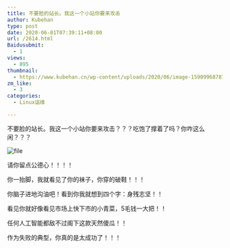 ```yaml
---
title: 不要脸的站长。我这一个小站你要来攻击
author: Kubehan
type: post
date: 2020-06-01T07:39:11+08:00
url: /2614.html
Baidusubmit:
  - 1
views:
  - 895
thumbnail:
  - https://www.kubehan.cn/wp-content/uploads/2020/06/image-1590996878771.png
zm_like:
  - 3
categories:
  - Linux运维

---
```

不要脸的站长。我这一个小站你要来攻击？？？吃饱了撑着了吗？你咋这么闲？？？

<img decoding="async" src="https://www.kubehan.cn/wp-content/uploads/2020/06/image-1590996878771.png" alt="file" /> 

请你留点公德心！！！！

你一抬脚，我就看见了你的袜子，你穿的破鞋！！！

你脑子进地沟油吧！看到你我就想到四个字：身残志坚！！

看见你就好像看见市场上快下市的小青菜，5毛钱一大把！！

任何人工智能都敌不过阁下这款天然傻瓜！！

作为失败的典型，你真的是太成功了！！！